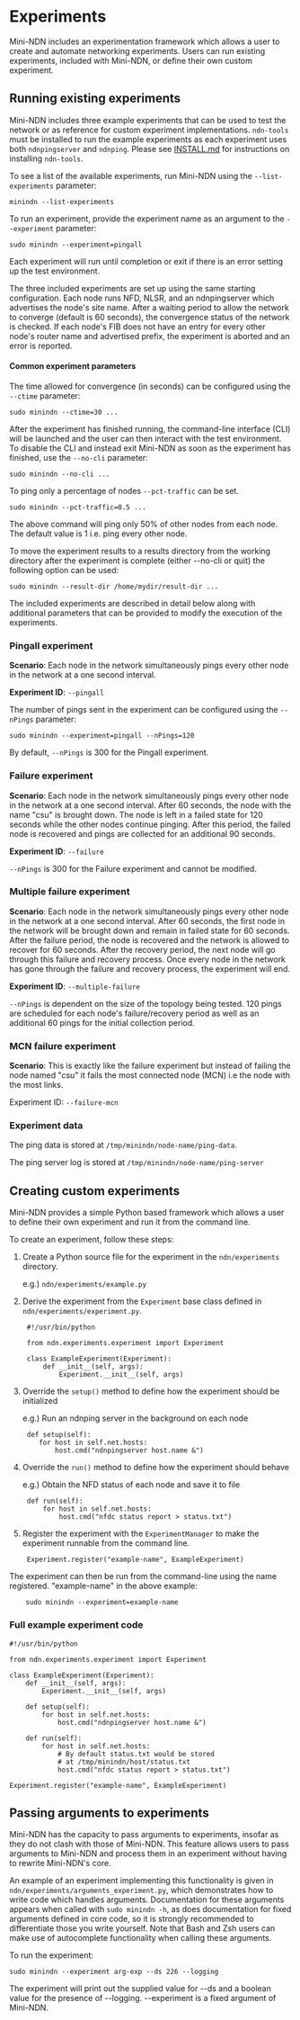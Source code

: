 Experiments
===========

Mini-NDN includes an experimentation framework which allows a user to create and automate
networking experiments. Users can run existing experiments, included with Mini-NDN, or define
their own custom experiment.

## Running existing experiments

Mini-NDN includes three example experiments that can be used to test the network or as reference
for custom experiment implementations. `ndn-tools` must be installed to run the example
experiments as each experiment uses both `ndnpingserver` and `ndnping`. Please see
[INSTALL.md](../INSTALL.md) for instructions on installing `ndn-tools`.

To see a list of the available experiments, run Mini-NDN using the `--list-experiments` parameter:

    minindn --list-experiments

To run an experiment, provide the experiment name as an argument to the `--experiment` parameter:

    sudo minindn --experiment=pingall

Each experiment will run until completion or exit if there is an error setting up the
test environment.

The three included experiments are set up using the same starting
configuration. Each node runs NFD, NLSR, and an ndnpingserver which advertises the node's
site name. After a waiting period to allow the network to converge (default is 60 seconds),
the convergence status of the network is checked. If each node's FIB does not have an entry
for every other node's router name and advertised prefix, the experiment is aborted and an error
is reported.

#### Common experiment parameters

The time allowed for convergence (in seconds) can be configured using the `--ctime` parameter:

    sudo minindn --ctime=30 ...

After the experiment has finished running, the command-line interface (CLI) will be launched and the
user can then interact with the test environment. To disable the CLI and instead exit Mini-NDN
as soon as the experiment has finished, use the `--no-cli` parameter:

    sudo minindn --no-cli ...

To ping only a percentage of nodes `--pct-traffic` can be set.

    sudo minindn --pct-traffic=0.5 ...

The above command will ping only 50% of other nodes from each node.
The default value is 1 i.e. ping every other node.

To move the experiment results to a results directory from the working directory
after the experiment is complete (either --no-cli or quit) the following option
can be used:

    sudo minindn --result-dir /home/mydir/result-dir ...

The included experiments are described in detail below along with additional
parameters that can be provided to modify the execution of the experiments.

### Pingall experiment

**Scenario**: Each node in the network simultaneously pings every other node in the network at a
one second interval.

**Experiment ID**: `--pingall`

The number of pings sent in the experiment can be configured using the `--nPings` parameter:

    sudo minindn --experiment=pingall --nPings=120

By default, `--nPings` is 300 for the Pingall experiment.

### Failure experiment

**Scenario**: Each node in the network simultaneously pings every other node in the network at a
one second interval. After 60 seconds, the node with the name "csu" is brought down. The node is
left in a failed state for 120 seconds while the other nodes continue pinging. After this period,
the failed node is recovered and pings are collected for an additional 90 seconds.

**Experiment ID**: `--failure`

`--nPings` is 300 for the Failure experiment and cannot be modified.

### Multiple failure experiment

**Scenario**: Each node in the network simultaneously pings every other node in the network at a
one second interval. After 60 seconds, the first node in the network will be brought down and remain
in failed state for 60 seconds. After the failure period, the node is recovered and the network
is allowed to recover for 60 seconds. After the recovery period, the next node will go through this
failure and recovery process. Once every node in the network has gone through the failure and
recovery process, the experiment will end.

**Experiment ID**: `--multiple-failure`

`--nPings` is dependent on the size of the topology being tested. 120 pings are scheduled for
each node's failure/recovery period as well as an additional 60 pings for the initial collection
period.

### MCN failure experiment

**Scenario**: This is exactly like the failure experiment but instead of failing the node named "csu" it fails the most connected node (MCN) i.e the node with the most links.

Experiment ID: `--failure-mcn`

### Experiment data

The ping data is stored at `/tmp/minindn/node-name/ping-data`.

The ping server log is stored at `/tmp/minindn/node-name/ping-server`

## Creating custom experiments

Mini-NDN provides a simple Python based framework which allows a user to define their own experiment
and run it from the command line.

To create an experiment, follow these steps:

1. Create a Python source file for the experiment in the `ndn/experiments` directory.

   e.g.) `ndn/experiments/example.py`

2. Derive the experiment from the `Experiment` base class defined in
   `ndn/experiments/experiment.py`.

        #!/usr/bin/python

        from ndn.experiments.experiment import Experiment

        class ExampleExperiment(Experiment):
            def __init__(self, args):
                Experiment.__init__(self, args)

3. Override the `setup()` method to define how the experiment should be initialized

   e.g.) Run an ndnping server in the background on each node

        def setup(self):
           for host in self.net.hosts:
               host.cmd("ndnpingserver host.name &")


4. Override the `run()` method to define how the experiment should behave

    e.g.) Obtain the NFD status of each node and save it to file

        def run(self):
            for host in self.net.hosts:
                host.cmd("nfdc status report > status.txt")

5. Register the experiment with the `ExperimentManager` to make the experiment runnable from the
command line.

        Experiment.register("example-name", ExampleExperiment)

The experiment can then be run from the command-line using the name registered.
"example-name" in the above example:

        sudo minindn --experiment=example-name

### Full example experiment code

    #!/usr/bin/python

    from ndn.experiments.experiment import Experiment

    class ExampleExperiment(Experiment):
        def __init__(self, args):
            Experiment.__init__(self, args)

        def setup(self):
            for host in self.net.hosts:
                host.cmd("ndnpingserver host.name &")

        def run(self):
            for host in self.net.hosts:
                # By default status.txt would be stored
                # at /tmp/minindn/host/status.txt
                host.cmd("nfdc status report > status.txt")

    Experiment.register("example-name", ExampleExperiment)

## Passing arguments to experiments

Mini-NDN has the capacity to pass arguments to experiments, insofar
as they do not clash with those of Mini-NDN. This feature
allows users to pass arguments to Mini-NDN and process them in an
experiment without having to rewrite Mini-NDN's core.

An example of an experiment implementing this functionality is given in
`ndn/experiments/arguments_experiment.py`, which demonstrates how to
write code which handles arguments. Documentation for these arguments
appears when called with `sudo minindn -h`, as does documentation for
fixed arguments defined in core code, so it is strongly recommended to
differentiate those you write yourself. Note that Bash and Zsh users
can make use of autocomplete functionality when calling these arguments.

To run the experiment:

    sudo minindn --experiment arg-exp --ds 226 --logging

The experiment will print out the supplied value for --ds and a boolean
value for the presence of --logging. --experiment is a fixed argument of
Mini-NDN.